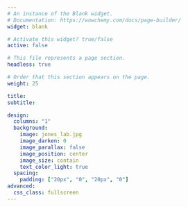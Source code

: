```yaml
---
# An instance of the Blank widget.
# Documentation: https://wowchemy.com/docs/page-builder/
widget: blank

# Activate this widget? true/false
active: false

# This file represents a page section.
headless: true

# Order that this section appears on the page.
weight: 25

title:
subtitle:

design:
  columns: "1"
  background:
    image: jones_lab.jpg
    image_darken: 0
    image_parallax: false
    image_position: center
    image_size: contain
    text_color_light: true
  spacing:
    padding: ["20px", "0", "20px", "0"]
advanced:
  css_class: fullscreen
---
```

